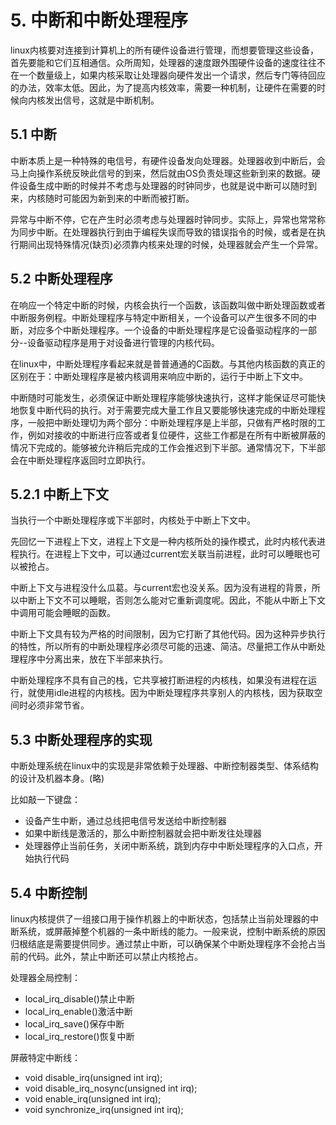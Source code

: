 # 5. 中断和中断处理程序
linux内核要对连接到计算机上的所有硬件设备进行管理，而想要管理这些设备，首先要能和它们互相通信。众所周知，处理器的速度跟外围硬件设备的速度往往不在一个数量级上，如果内核采取让处理器向硬件发出一个请求，然后专门等待回应的办法，效率太低。因此，为了提高内核效率，需要一种机制，让硬件在需要的时候向内核发出信号，这就是中断机制。

## 5.1 中断
中断本质上是一种特殊的电信号，有硬件设备发向处理器。处理器收到中断后，会马上向操作系统反映此信号的到来，然后就由OS负责处理这些新到来的数据。硬件设备生成中断的时候并不考虑与处理器的时钟同步，也就是说中断可以随时到来，内核随时可能因为新到来的中断而被打断。

异常与中断不停，它在产生时必须考虑与处理器时钟同步。实际上，异常也常常称为同步中断。在处理器执行到由于编程失误而导致的错误指令的时候，或者是在执行期间出现特殊情况(缺页)必须靠内核来处理的时候，处理器就会产生一个异常。

## 5.2 中断处理程序
在响应一个特定中断的时候，内核会执行一个函数，该函数叫做中断处理函数或者中断服务例程。中断处理程序与特定中断相关，一个设备可以产生很多不同的中断，对应多个中断处理程序。一个设备的中断处理程序是它设备驱动程序的一部分--设备驱动程序是用于对设备进行管理的内核代码。

在linux中，中断处理程序看起来就是普普通通的C函数。与其他内核函数的真正的区别在于：中断处理程序是被内核调用来响应中断的，运行于中断上下文中。

中断随时可能发生，必须保证中断处理程序能够快速执行，这样才能保证尽可能快地恢复中断代码的执行。对于需要完成大量工作且又要能够快速完成的中断处理程序，一般把中断处理切为两个部分：中断处理程序是上半部，只做有严格时限的工作，例如对接收的中断进行应答或者复位硬件，这些工作都是在所有中断被屏蔽的情况下完成的。能够被允许稍后完成的工作会推迟到下半部。通常情况下，下半部会在中断处理程序返回时立即执行。

## 5.2.1 中断上下文
当执行一个中断处理程序或下半部时，内核处于中断上下文中。

先回忆一下进程上下文，进程上下文是一种内核所处的操作模式，此时内核代表进程执行。在进程上下文中，可以通过current宏关联当前进程，此时可以睡眠也可以被抢占。

中断上下文与进程没什么瓜葛。与current宏也没关系。因为没有进程的背景，所以中断上下文不可以睡眠，否则怎么能对它重新调度呢。因此，不能从中断上下文中调用可能会睡眠的函数。

中断上下文具有较为严格的时间限制，因为它打断了其他代码。因为这种异步执行的特性，所以所有的中断处理程序必须尽可能的迅速、简洁。尽量把工作从中断处理程序中分离出来，放在下半部来执行。

中断处理程序不具有自己的栈，它共享被打断进程的内核栈，如果没有进程在运行，就使用idle进程的内核栈。因为中断处理程序共享别人的内核栈，因为获取空间时必须非常节省。

## 5.3 中断处理程序的实现
中断处理系统在linux中的实现是非常依赖于处理器、中断控制器类型、体系结构的设计及机器本身。(略)

比如敲一下键盘：
- 设备产生中断，通过总线把电信号发送给中断控制器
- 如果中断线是激活的，那么中断控制器就会把中断发往处理器
- 处理器停止当前任务，关闭中断系统，跳到内存中中断处理程序的入口点，开始执行代码

## 5.4 中断控制
linux内核提供了一组接口用于操作机器上的中断状态，包括禁止当前处理器的中断系统，或屏蔽掉整个机器的一条中断线的能力。一般来说，控制中断系统的原因归根结底是需要提供同步。通过禁止中断，可以确保某个中断处理程序不会抢占当前的代码。此外，禁止中断还可以禁止内核抢占。

处理器全局控制：
- local_irq_disable()禁止中断
- local_irq_enable()激活中断
- local_irq_save()保存中断
- local_irq_restore()恢复中断

屏蔽特定中断线：
- void disable_irq(unsigned int irq);
- void disable_irq_nosync(unsigned int irq);
- void enable_irq(unsigned int irq);
- void synchronize_irq(unsigned int irq);

